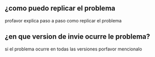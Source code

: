 ## ¿como puedo  replicar el problema
profavor explica paso a paso como replicar el problema
## ¿en que version de invie ocurre le problema?
si el problema ocurre en todas las versiones porfavor mencionalo
